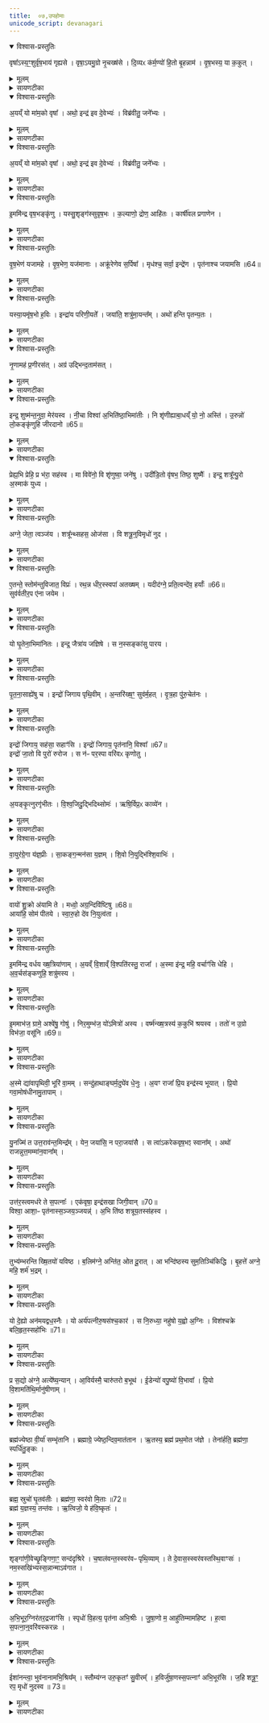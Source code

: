 ```yaml
---
title:  ०७,उपहोमाः
unicode_script: devanagari
---
```


<details open><summary>विश्वास-प्रस्तुतिः</summary>

वृषा᳚ऽस्य॒ꣳ॒शुर्वृ॑ष॒भाय॑ गृह्यसे ।
वृषा॒ऽयमु॒ग्रो नृ॒चख्ष॑से ।
दि॒व्यᳵ क॑र्म॒ण्यो॑ हि॒तो बृ॒हन्नाम॑ ।
वृ॒ष॒भस्य॒ या क॒कुत् ।
</details>

<details><summary>मूलम्</summary>

वृषा᳚ऽस्य॒ꣳ॒शुर्वृ॑ष॒भाय॑ गृह्यसे ।
वृषा॒ऽयमु॒ग्रो नृ॒चख्ष॑से ।
दि॒व्यᳵ क॑र्म॒ण्यो॑ हि॒तो बृ॒हन्नाम॑ ।
वृ॒ष॒भस्य॒ या क॒कुत् ।
</details>

<details><summary>सायणटीका</summary>

(SB) 1सप्तमे प्रथमामृचमाह - अंशुर्लतात्मक. सोमस्त्वं वृषाऽसि वीर्यवानसि । स त्वं वृषभाय श्रेष्ठायेन्द्रायाभिषवार्थं गृह्यसे । अयमुपांशुसवनाख्य उग्रः कठिनो ग्रावा वृषा वीर्यवान्भूत्वा नृचक्षसे नृणा द्रष्ट्रे तस्मा इन्द्राय कर्मण्योऽभिषवकर्मणि कुशलो हितोऽभिषवार्थमुपरवे निहितः । स च दिव्यो द्योतनात्मको बृहच्छब्दः तस्य पाषाणस्य नाम । अत एवान्यत्राम्नातः - 'बृहन्नसि बृहद्ग्रावा' इति । वृषभस्य श्रेष्ठस्य हिमव दादिपर्वतस्य या ककुत् ककुत्सदृशं शृङ्गं यदस्ति तद्रूपोऽयं पाषाणः । अत एव सन्नानां ग्राव्णामभिमन्त्रणमन्त्र एवमाम्नातः - 'पर्वतानां ककुभः प्रयुतः' इति ॥
</details>

<details open><summary>विश्वास-प्रस्तुतिः</summary>

अ॒यय्ँ यो मा॑म॒को वृषा᳚ ।
अथो॒ इन्द्र॑ इव दे॒वेभ्यः॑ ।
विब्र॑वीतु॒ जने᳚भ्यः ।
</details>

<details><summary>मूलम्</summary>

अ॒यय्ँ यो मा॑म॒को वृषा᳚ ।
अथो॒ इन्द्र॑ इव दे॒वेभ्यः॑ ।
विब्र॑वीतु॒ जने᳚भ्यः ।
</details>

<details><summary>सायणटीका</summary>

2अथ द्वितीया - हे विष्णो! व्याप्त! सोम! अयं यजमानो विषूवान् श्रेष्ठो भवतु । यो यजमानो मामको मदीयो वृषा यागद्वारेण फलाभिवर्षणहेतुः सोऽयमिति पूर्वत्रान्वयः । अपि च यथैवेन्द्रो देवेभ्यः कार्याणि विविच्य ब्रवीति तथाऽयं यजमानो जनेभ्यो विविच्य ब्रवीतु । अयं मन्त्रः क्वचित्कर्मणि यजमानाभिमन्त्रणार्थः ॥
</details>

<details open><summary>विश्वास-प्रस्तुतिः</summary>

अ॒यय्ँ यो मा॑म॒को वृषा᳚ ।
अथो॒ इन्द्र॑ इव दे॒वेभ्यः॑ ।
विब्र॑वीतु॒ जने᳚भ्यः ।
</details>

<details><summary>मूलम्</summary>

अ॒यय्ँ यो मा॑म॒को वृषा᳚ ।
अथो॒ इन्द्र॑ इव दे॒वेभ्यः॑ ।
विब्र॑वीतु॒ जने᳚भ्यः ।
</details>

<details><summary>सायणटीका</summary>

3अथ तृतीया - हे इन्द्र इमं यजमानं वृषभं कृणु श्रेष्ठं कुरु । वृषभत्वमेव प्रपञ्च्यते - आयुष्मन्तं दीर्घेणायुषा युक्तं वर्चस्वन्तं अधिकेन बलेन युक्तं अपि च विशां प्रजानामधिपतिं अस्याः पृथिव्या अध्यक्षं स्वामिनम् । अयं मन्त्र आशीर्वादरूपे कर्मणि द्रष्टव्यः ॥
</details>

<details open><summary>विश्वास-प्रस्तुतिः</summary>

इ॒ममि॑न्द्र वृष॒भङ्कृ॑णु ।
यस्सु॒शृङ्ग॑स्सुवृष॒भः ।
क॒ल्याणो॒ द्रोण॒ आहि॑तः ।
कार्षी॑वल प्रगाणेन ।
</details>

<details><summary>मूलम्</summary>

इ॒ममि॑न्द्र वृष॒भङ्कृ॑णु ।
यस्सु॒शृङ्ग॑स्सुवृष॒भः ।
क॒ल्याणो॒ द्रोण॒ आहि॑तः ।
कार्षी॑वल प्रगाणेन ।
</details>

<details><summary>सायणटीका</summary>

4अथ चतुर्थी - योऽयमिन्द्रार्थमालभ्यमानः पशुः सोऽयं सुशृङ्गः शोभनशृङ्गोपेतः सुवृषभः सुष्ठु सेचनसमर्थः कल्याणः रमणीयः द्रोणे मुद्गमाषादिभक्षपरिपूर्णे काष्ठपात्रे आहितो भक्षणाय नित्यं स्थापितः कार्षीवलप्रगाणेन कृषीवलैः कृतं कार्षीवलं तादृशं प्रगाणं प्रशंसनं यस्यासौ कार्षीवलप्रगाणः तादृशेन तेन वृषभेण यजामहे इन्द्रं पूजयामः ॥
</details>

<details open><summary>विश्वास-प्रस्तुतिः</summary>

वृ॒ष॒भेण॑ यजामहे ।
वृ॒ष॒भेण॒ यज॑मानाः ।
अक्रू॑रेणेव स॒र्पिषा᳚ ।
मृध॑श्च॒ सर्वा॒ इन्द्रे॑ण ।
पृत॑नाश्च जयामसि ॥64॥  
</details>

<details><summary>मूलम्</summary>

वृ॒ष॒भेण॑ यजामहे ।
वृ॒ष॒भेण॒ यज॑मानाः ।
अक्रू॑रेणेव स॒र्पिषा᳚ ।
मृध॑श्च॒ सर्वा॒ इन्द्रे॑ण ।
पृत॑नाश्च जयामसि ॥64॥  
</details>

<details><summary>सायणटीका</summary>

5अथ पञ्चमी - यथाऽक्रूरेण स्वादुतमेन सर्पिषा यागः क्रियते तथैव वृषभेणानेन यजमाना वयमिन्द्रेणानुगृहीतास्सन्तो मृधश्च शत्रूनपि सर्वाः पृतनाश्च परकीयसेना अपि जयामसि वशीकुर्मः ॥
</details>

<details open><summary>विश्वास-प्रस्तुतिः</summary>

यस्या॒यमृ॑ष॒भो ह॒विः ।
इन्द्रा॑य परिणी॒यते᳚ ।
जया॑ति॒ शत्रु॑मा॒यन्त᳚म् ।
अथो॑ हन्ति पृतन्य॒तः ।
</details>

<details><summary>मूलम्</summary>

यस्या॒यमृ॑ष॒भो ह॒विः ।
इन्द्रा॑य परिणी॒यते᳚ ।
जया॑ति॒ शत्रु॑मा॒यन्त᳚म् ।
अथो॑ हन्ति पृतन्य॒तः ।
</details>

<details><summary>सायणटीका</summary>

6अथ षष्ठी - यस्य यजमानस्यायमृषभो हविर्भूत्वेन्द्रार्थं परितो नीयते, स यजमानः आयन्तमागच्छतं शत्रुं जयति । अपि च पृतन्यतोऽस्मद्विरोधिनीं सेनामिच्छतः पुरुषान्सर्वानपि हन्ति ॥
</details>

<details open><summary>विश्वास-प्रस्तुतिः</summary>

नृ॒णामह॑ प्र॒णीरस॑त् ।
अग्र॑ उद्भिन्द॒ताम॑सत् ।
</details>

<details><summary>मूलम्</summary>

नृ॒णामह॑ प्र॒णीरस॑त् ।
अग्र॑ उद्भिन्द॒ताम॑सत् ।
</details>

<details><summary>सायणटीका</summary>

7अय सप्तमी - अयं वृषभयाजी नृणां मनुष्याणां प्रणीरसत् प्रकर्षेण नेता भवतु । अहं अपि च उद्भिन्दतां विरोधिजनोद्भेदनं कुर्वतां परुषाणां मध्येऽयमग्रेऽसत् प्रथमप्रवृत्तो भवतु । 'यस्प्तुशृङ्गः' इत्यादयश्चत्वारो मन्त्राः 'ऐन्द्रमृषभमालभेत' इत्येतस्मिन्पशावुपहोमार्थाः ॥
</details>

<details open><summary>विश्वास-प्रस्तुतिः</summary>

इन्द्र॒ शुष्म॑न्त॒नुवा॒ मेर॑यस्व ।
नी॒चा विश्वा॑ अ॒भिति॑ष्ठा॒भिमा॑तीः ।
नि शृ॑णीह्याबा॒धय्ँ यो॒ नो॒ अस्ति॑ ।
उ॒रुन्नो॑ लो॒कङ्कृ॑णुहि जीरदानो ॥65॥  
</details>

<details><summary>मूलम्</summary>

इन्द्र॒ शुष्म॑न्त॒नुवा॒ मेर॑यस्व ।
नी॒चा विश्वा॑ अ॒भिति॑ष्ठा॒भिमा॑तीः ।
नि शृ॑णीह्याबा॒धय्ँ यो॒ नो॒ अस्ति॑ ।
उ॒रुन्नो॑ लो॒कङ्कृ॑णुहि जीरदानो ॥65॥  
</details>

<details><summary>सायणटीका</summary>

8अथाष्टमी - हे इन्द्र! तनुवा अस्मच्छरीरेषु शुष्मं बलं मेरयस्व प्रेरय । विश्वा अभिमातीः पाप्मनो नोच्चैः कृत्वा अभितिष्ठ अभितोऽवस्थितं कुरु । योऽयं नोऽस्माकमपरैः संपादित आबाधोऽस्ति तमाबाधं निशृणीहि नितरां शीर्णं कुरु । हे जीरदानो! जीवनहेतो! इन्द्र! नोऽस्माकमुरुं विस्तीर्णं लोकं कणुहि कुरुष्व ॥
</details>

<details open><summary>विश्वास-प्रस्तुतिः</summary>

प्रेह्य॒भि प्रेहि॒ प्र भ॑रा॒ सह॑स्व ।
मा विवे॑नो॒ वि शृ॑णुष्वा॒ जने॑षु ।
उदी॑डि॒तो वृ॑षभ॒ तिष्ठ॒ शुष्मैः᳚ ।
इन्द्र॒ शत्रू᳚न्पु॒रो अ॒स्माक॑ युध्य ।
</details>

<details><summary>मूलम्</summary>

प्रेह्य॒भि प्रेहि॒ प्र भ॑रा॒ सह॑स्व ।
मा विवे॑नो॒ वि शृ॑णुष्वा॒ जने॑षु ।
उदी॑डि॒तो वृ॑षभ॒ तिष्ठ॒ शुष्मैः᳚ ।
इन्द्र॒ शत्रू᳚न्पु॒रो अ॒स्माक॑ युध्य ।
</details>

<details><summary>सायणटीका</summary>

9अथ नवमी - हे इन्द्र! प्रेहि विजयार्थं गच्छ । गमनकाले अप्यभिप्रेहि शत्रोरभिमुखो गच्छ । गत्वा च प्रभर मुख्यानां प्रहारं कुरु । सहस्व इतरानभिभव । किंचिदपि शत्रुं मा विवेनः अयमेको रक्षणीय इति विशेषेणादरं मा कुरु । ततो जनेषु महतीं मदीयां स्तुतिं शृणुष्व । हे वृषभ! ईडितः स्तुतस्सन् पुनरपि शुष्मैर्बलैः सह शत्रून् हन्तुमुत्तिष्ठ, हे इन्द्र! अस्माकं शत्रून्पुरत एव युध्य संप्रहर । एतच्चोभयं विजयार्थमैन्द्रे कर्मणि द्रष्टव्यम् ॥
</details>

<details open><summary>विश्वास-प्रस्तुतिः</summary>

अग्ने॒ जेता॒ त्वञ्ज॑य ।
शत्रू᳚न्थ्सहस॒ ओज॑सा ।
वि शत्रू॒न्॒विमृधो॑ नुद ।
</details>

<details><summary>मूलम्</summary>

अग्ने॒ जेता॒ त्वञ्ज॑य ।
शत्रू᳚न्थ्सहस॒ ओज॑सा ।
वि शत्रू॒न्॒विमृधो॑ नुद ।
</details>

<details><summary>सायणटीका</summary>

10अथ दशमी - हे अग्रे! जेता जयशीलस्त्वं शत्रूञ्जय । तथौजसा बलेन सहसे अभिभव । शत्रून्विनुद विशेषेण निराकुरु । मृधोऽन्यानपि बाधकान्विनुद ॥
</details>

<details open><summary>विश्वास-प्रस्तुतिः</summary>

ए॒तन्ते॒ स्तोम॑न्तुविजात॒ विप्रः॑ ।
रथ॒न्न धीर॒स्स्वपा॑ अतख्षम् ।
यदीद॑ग्ने॒ प्रति॒त्वन्दे॑व॒ हर्याः᳚ ॥66॥  
सुव॑र्वतीर॒प ए॑ना जयेम ।
</details>

<details><summary>मूलम्</summary>

ए॒तन्ते॒ स्तोम॑न्तुविजात॒ विप्रः॑ ।
रथ॒न्न धीर॒स्स्वपा॑ अतख्षम् ।
यदीद॑ग्ने॒ प्रति॒त्वन्दे॑व॒ हर्याः᳚ ॥66॥  
सुव॑र्वतीर॒प ए॑ना जयेम ।
</details>

<details><summary>सायणटीका</summary>

11अथैकादशी - तुविजात! प्रभूतजन्मन्! हे अग्ने! ते तवैतं स्तोमं स्तोत्रं विप्रः यजमानोऽहमतक्षं तक्षणवत्संपादनमकार्षम् । तत्र दृष्टान्तः - धीरो बुद्धिमान् स्वपाः शोभनकर्मा शिल्पी रथं यथा रथं तक्षति तद्वत् । हे अग्ने! देव! यदीत् यदिदं स्तोत्रं त्वं प्रतिहर्याः आद्रियेथाः तर्हि वयं सुवर्वतीः सुवःकामयुता अपः एना एतेन स्तोत्रेण जयेम । एतदुभयमाग्नेये कर्मणि द्रष्टव्यम् ।
</details>

<details open><summary>विश्वास-प्रस्तुतिः</summary>

यो घृ॒तेना॒भिमा॑नितः ।
इन्द्र॒ जैत्रा॑य जज्ञिषे ।
स न॒स्सङ्का॑सु पारय ।
</details>

<details><summary>मूलम्</summary>

यो घृ॒तेना॒भिमा॑नितः ।
इन्द्र॒ जैत्रा॑य जज्ञिषे ।
स न॒स्सङ्का॑सु पारय ।
</details>

<details><summary>सायणटीका</summary>

12अथ द्वादशी - हे इन्द्र! यस्त्वं घूतेनाभिमानितः अभितः पूजितस्सन् जैत्राय शत्रुजयाय जज्ञिरे जायसे जयसमर्य इत्यर्थः । स त्वं संकासु परकीयसेनासु नोऽस्मान् पारय पालय । तथा पृतनासाह्येषु च सेनानामभिभभेष्वपि समर्थान्कुर्विति शेषः ॥
</details>

<details open><summary>विश्वास-प्रस्तुतिः</summary>

पृ॒त॒ना॒साह्ये॑षु च ।
इन्द्रो॑ जिगाय पृथि॒वीम् ।
अ॒न्तरि॑ख्ष॒ꣳ॒ सुव॑र्म॒हत् ।
वृ॒त्र॒हा पु॑रु॒चेत॑नः ।
</details>

<details><summary>मूलम्</summary>

पृ॒त॒ना॒साह्ये॑षु च ।
इन्द्रो॑ जिगाय पृथि॒वीम् ।
अ॒न्तरि॑ख्ष॒ꣳ॒ सुव॑र्म॒हत् ।
वृ॒त्र॒हा पु॑रु॒चेत॑नः ।
</details>

<details><summary>सायणटीका</summary>

13अथ त्रयोदशी - पुरुचेतनः बहुविधज्ञानयुक्तः वृत्रहा शत्रुघातक इन्द्रः पृथिवीमन्तरितक्षं महान्तं स्वर्गं च जिगाय वशीकृतवात् ॥
</details>

<details open><summary>विश्वास-प्रस्तुतिः</summary>

इन्द्रो॑ जिगाय॒ सह॑सा॒ सहाꣳ॑सि ।
इन्द्रो॑ जिगाय॒ पृत॑नानि॒ विश्वा᳚ ॥67॥  
इन्द्रो॑ जा॒तो वि पुरो॑ रुरोज ।
स न॑ᳶ पर॒स्पा वरि॑वᳵ कृणोतु ।
</details>

<details><summary>मूलम्</summary>

इन्द्रो॑ जिगाय॒ सह॑सा॒ सहाꣳ॑सि ।
इन्द्रो॑ जिगाय॒ पृत॑नानि॒ विश्वा᳚ ॥67॥  
इन्द्रो॑ जा॒तो वि पुरो॑ रुरोज ।
स न॑ᳶ पर॒स्पा वरि॑वᳵ कृणोतु ।
</details>

<details><summary>सायणटीका</summary>

14अथ चतुर्दशी - अयमिन्द्रः सहसा स्वकीयबलेन सहांसि परकीयबलानि जिगाय जितवान् । अयमिन्द्रो विश्वा पृतनानि सर्वाणि सैन्यानि जिगाय । अयमिन्द्रो जातमात्र एव पुरः परकीयाणि पुराणि विरुरोज विशेषेण भग्नानि कृतवान् । स इन्द्रो नोऽस्माकं परस्पा अतिशयेन पालयिता सन् वरिवः कृणोतु धनं करोतु । इदं मन्त्रद्वयमैन्द्रे कर्मणि द्रष्टव्यम् ॥
</details>

<details open><summary>विश्वास-प्रस्तुतिः</summary>

अ॒यङ्कृ॒त्नुरगृ॑भीतः ।
वि॒श्व॒जिदु॒द्भिदिथ्सोमः॑ ।
ऋषि॒र्विप्र॒ᳵ काव्ये॑न ।
</details>

<details><summary>मूलम्</summary>

अ॒यङ्कृ॒त्नुरगृ॑भीतः ।
वि॒श्व॒जिदु॒द्भिदिथ्सोमः॑ ।
ऋषि॒र्विप्र॒ᳵ काव्ये॑न ।
</details>

<details><summary>सायणटीका</summary>

15अथ पञ्चदशी - कृत्नुर्नाम कश्चित् ऋषिः विप्रो ब्राह्मणः कावनाम्ना साम्ना निष्पन्नं स्तोत्रं काव्यं तेन स्तोत्रेण अयमृषिः विश्वजित् सर्वस्य विश्वस्य जेता उद्भिदित् सर्वस्य विरोधिन उद्भेदक एव सन् सोमः सोमसदृशः सर्वस्योपकारकः । स चागृभीतः केनाप्यनभिभूतः । अस्य मन्त्रस्य क्वचिज्जपे
विनियोगो द्रष्टव्यः ॥
</details>

<details open><summary>विश्वास-प्रस्तुतिः</summary>

वा॒युर॑ग्रे॒गा य॑ज्ञ॒प्रीः ।
सा॒कङ्ग॒न्मन॑सा य॒ज्ञम् ।
शि॒वो नि॒युद्भि॑श्शि॒वाभिः॑ ।
</details>

<details><summary>मूलम्</summary>

वा॒युर॑ग्रे॒गा य॑ज्ञ॒प्रीः ।
सा॒कङ्ग॒न्मन॑सा य॒ज्ञम् ।
शि॒वो नि॒युद्भि॑श्शि॒वाभिः॑ ।
</details>

<details><summary>सायणटीका</summary>

16अथ षोडशी - अयं वायुरग्रेगाः प्रथमगामी यज्ञप्रीः यज्ञेन प्रीयमाणः शिवाभिः शान्ताभिः नियुद्भिः नियुन्नामिकाभिः स्वकीयाभिर्वडवाभिः साकं शिवः स्वयमपि शान्तस्सन् मनसा गन् ध्यानमात्रेण यज्ञं गच्छतु ॥
</details>

<details open><summary>विश्वास-प्रस्तुतिः</summary>

वायो॑ शु॒क्रो अ॑यामि ते ।
मध्वो॒ अग्र॒न्दिवि॑ष्टिषु ॥68॥  
आया॑हि॒ सोम॑ पीतये ।
स्वा॒रु॒हो दे॑व नि॒युत्व॑ता ।
</details>

<details><summary>मूलम्</summary>

वायो॑ शु॒क्रो अ॑यामि ते ।
मध्वो॒ अग्र॒न्दिवि॑ष्टिषु ॥68॥  
आया॑हि॒ सोम॑ पीतये ।
स्वा॒रु॒हो दे॑व नि॒युत्व॑ता ।
</details>

<details><summary>सायणटीका</summary>

17अथ सप्तदशी - हे वायो! शुक्रो निर्मलः मध्वो मधुरः सोमरसो योऽस्ति, तमग्रं श्रेष्ठं दिविष्टिषु दिवि वासेच्छा येषां देवानां ते दिविष्टयस्तेषु मध्ये ते त्वदर्थं अयामि रथं प्राप्नोमि । ततो हे देव! नियुत्वता त्वदीययाऽश्वजात्या सह स्वारुहः सुष्ठु रथमारूढः सोमपीतये सोमपानार्थमायाहि । एतदुभयं वायव्ये कर्मणि द्रष्टव्यम् । वायुरग्रेगा इत्यादयस्तु प्रउगशस्त्रेऽप्यन्तर्भूताः॥
</details>

<details open><summary>विश्वास-प्रस्तुतिः</summary>

इ॒ममि॑न्द्र वर्धय ख्ष॒त्रिया॑णाम् ।
अ॒यव्ँ वि॒शाव्ँ वि॒श्पति॑रस्तु॒ राजा᳚ ।
अ॒स्मा इ॑न्द्र॒ महि॒ वर्चाꣳ॑सि धेहि ।
अ॒व॒र्चस॑ङ्कणुहि॒ शत्रु॑मस्य ।
</details>

<details><summary>मूलम्</summary>

इ॒ममि॑न्द्र वर्धय ख्ष॒त्रिया॑णाम् ।
अ॒यव्ँ वि॒शाव्ँ वि॒श्पति॑रस्तु॒ राजा᳚ ।
अ॒स्मा इ॑न्द्र॒ महि॒ वर्चाꣳ॑सि धेहि ।
अ॒व॒र्चस॑ङ्कणुहि॒ शत्रु॑मस्य ।
</details>

<details><summary>सायणटीका</summary>

18अथाष्टादशी - हे इन्द्र! क्षत्रियाणां मध्ये इमं पुरोवर्तिनं राजानं वर्धय । अयं राजा विशां प्रजानां मध्ये विश्पतिरति शयेन प्रजापालकोऽस्तु । विशां मध्ये या उत्तमा विशस्तासामपि पालकोऽस्त्वित्यर्थः । हे इन्द्र! अस्मै राज्ञे महिवर्चांसि महान्ति बलानि धेहि संपादय । अस्य शत्रुमवर्चसं कृणुहि बलहीनं कुरु ॥
</details>

<details open><summary>विश्वास-प्रस्तुतिः</summary>

इ॒ममाभ॑ज॒ ग्रामे॒ अश्वे॑षु॒ गोषु॑ ।
निर॒मुम्भ॑ज॒ यो॑ऽमित्रो॑ अस्य ।
वर्ष्म॑न्ख्ष॒त्रस्य॑ क॒कुभि॑ श्रयस्व ।
ततो॑ न उ॒ग्रो विभ॑जा॒ वसू॑नि ॥69॥  
</details>

<details><summary>मूलम्</summary>

इ॒ममाभ॑ज॒ ग्रामे॒ अश्वे॑षु॒ गोषु॑ ।
निर॒मुम्भ॑ज॒ यो॑ऽमित्रो॑ अस्य ।
वर्ष्म॑न्ख्ष॒त्रस्य॑ क॒कुभि॑ श्रयस्व ।
ततो॑ न उ॒ग्रो विभ॑जा॒ वसू॑नि ॥69॥  
</details>

<details><summary>सायणटीका</summary>

19अथैकोनविंशी - हे इन्द्र! इमं राजानं सर्वस्मिन् ग्रामेऽश्वेषु गोषु च आभज सर्वतोभागिनं कुरु । अस्य राज्ञोऽमित्रः शत्रुर्योऽस्त्यमुं निर्भज भागरहितं कुरु । क्षत्रस्य क्षत्रियजातेः वर्ष्मन् शरीरे ककुभि उत्तमाङ्गे श्रयस्व इन्द्रस्य प्रसादाश्रितो भव सर्वाऽपि क्षत्रियजातिस्त्वां नमस्करोत्वित्यर्थः । अथवैनं राजानं श्रयस्व स्थापय । तत ऊर्ध्वं नोऽस्माकमुग्रस्त्वं वसूनि परकीयाणि धनानि विभज विशेषेण संपादय परेषु कुपितस्तदीयं धनमस्मभ्यं प्रयच्छेत्यर्थः ॥
</details>

<details open><summary>विश्वास-प्रस्तुतिः</summary>

अ॒स्मे द्या॑वापृथिवी॒ भूरि॑ वा॒मम् ।
सन्दु॑हाथाङ्घर्म॒दुघे॑व धे॒नुः ।
अ॒यꣳ राजा᳚ प्रि॒य इन्द्र॑स्य भूयात् ।
प्रि॒यो गवा॒मोष॑धीनामु॒तापाम् ।
</details>

<details><summary>मूलम्</summary>

अ॒स्मे द्या॑वापृथिवी॒ भूरि॑ वा॒मम् ।
सन्दु॑हाथाङ्घर्म॒दुघे॑व धे॒नुः ।
अ॒यꣳ राजा᳚ प्रि॒य इन्द्र॑स्य भूयात् ।
प्रि॒यो गवा॒मोष॑धीनामु॒तापाम् ।
</details>

<details><summary>सायणटीका</summary>

20अथ विंशी - प्रवर्ग्यार्थं या पयो दुग्धे सा घर्मदुघा तादृशी धेनुरिव हे द्यावापृथिव्यौ! अस्मै अस्मदर्थं संदुहाथामपेक्षितस्य कामस्य युवां दोहनं कुरुतम् । अयं च राजा युवयोः प्रसादादिन्द्रस्य प्रियो भूयात् । तथा गवामोषधीनामपां च प्रियो भूयात् । ताः सर्वा अस्मिन् रमन्तामियर्थः ॥
</details>

<details open><summary>विश्वास-प्रस्तुतिः</summary>

यु॒नज्मि॑ त उत्त॒राव॑न्त॒मिन्द्र᳚म् ।
येन॒ जया॑सि॒ न परा॒जया॑सै ।
स त्वा॑ऽकरेकवृष॒भꣵ स्वाना᳚म् ।
अथो॑ राजन्नुत्त॒मम्मा॑न॒वाना᳚म् ।
</details>

<details><summary>मूलम्</summary>

यु॒नज्मि॑ त उत्त॒राव॑न्त॒मिन्द्र᳚म् ।
येन॒ जया॑सि॒ न परा॒जया॑सै ।
स त्वा॑ऽकरेकवृष॒भꣵ स्वाना᳚म् ।
अथो॑ राजन्नुत्त॒मम्मा॑न॒वाना᳚म् ।
</details>

<details><summary>सायणटीका</summary>

21अथैकविंशी - उत्तर उत्कृष्टो ज्ञानैश्वर्यादिर्यस्येन्द्रस्य सोऽयमुत्तरावान् । तादृशमिन्द्रं हे राजन्! ते त्वदर्थं युनज्मि त्वया सह संयोजयामि । येनेन्द्रेण जयासि सर्वदा त्वं जेष्यसि न पराजयासै कदाचिदपि पराजयं न प्राप्स्यसि । स इन्द्रः त्वां स्वानां ज्ञातीनां मध्ये एकवृषभमेकमेव श्रेष्ठं अकः करोतु । अथो अपि च हे राजन्! मानवानां त्वामुत्तमं करोतु ॥
</details>

<details open><summary>विश्वास-प्रस्तुतिः</summary>

उत्त॑र॒स्त्वमध॑रे ते स॒पत्नाः᳚ ।
एक॑वृषा॒ इन्द्र॑सखा जिगी॒वान् ॥70॥  
विश्वा॒ आशा॒ᳶ पृत॑नास्स॒ञ्जय॒ञ्जयन्न्॑ ।
अ॒भि ति॑ष्ठ शत्रूय॒तस्स॑हस्व ।
</details>

<details><summary>मूलम्</summary>

उत्त॑र॒स्त्वमध॑रे ते स॒पत्नाः᳚ ।
एक॑वृषा॒ इन्द्र॑सखा जिगी॒वान् ॥70॥  
विश्वा॒ आशा॒ᳶ पृत॑नास्स॒ञ्जय॒ञ्जयन्न्॑ ।
अ॒भि ति॑ष्ठ शत्रूय॒तस्स॑हस्व ।
</details>

<details><summary>सायणटीका</summary>

22अथ द्वाविंशी - हे राजन्! त्वमुत्तर उत्कृष्टो भव । ते सपत्नाः शत्रवोऽधरे निकृष्टाः सन्तु । त्वमेकवृषा एक एव श्रेष्ठः इन्द्रसखा इन्द्रस्य सख्यं प्राप्तो जिगीवान् सर्वदा जयं प्राप्तो विश्वा आशाः सर्वा अपि दिशः संजयन् सम्यग्वशीकुर्वन् विश्वाः पृतनाश्च जयन् अभितिष्ठ अभिक्रम्य स्थिरो भव । शत्रूयतः शात्रवमिच्छतो मनुष्यान् सहस्व अभिभव । इयमिन्द्र वर्धयेत्यादिमन्त्रपञ्चकमाशीर्वादरूपं राजनि पुरोहितेन प्रयोक्तव्यम् ॥
</details>

<details open><summary>विश्वास-प्रस्तुतिः</summary>

तुभ्य॑म्भरन्ति ख्षि॒तयो॑ यविष्ठ ।
ब॒लिम॑ग्ने॒ अन्ति॑त॒ ओत दू॒रात् ।
आ भन्दि॑ष्ठस्य सुम॒तिञ्चि॑किद्धि ।
बृ॒हत्ते॑ अग्ने॒ महि॒ शर्म॑ भ॒द्रम् ।
</details>

<details><summary>मूलम्</summary>

तुभ्य॑म्भरन्ति ख्षि॒तयो॑ यविष्ठ ।
ब॒लिम॑ग्ने॒ अन्ति॑त॒ ओत दू॒रात् ।
आ भन्दि॑ष्ठस्य सुम॒तिञ्चि॑किद्धि ।
बृ॒हत्ते॑ अग्ने॒ महि॒ शर्म॑ भ॒द्रम् ।
</details>

<details><summary>सायणटीका</summary>

23अथ त्रयोविंशी - हे यविष्ठ! युवतम अग्ने! क्षितयो भूमिष्ठाः सर्वे मनुष्या अन्तितः समीपदेशात् ओत उत दूरदेशाच्च बलिं पूजामाभरन्ति आनीय प्रयच्छन्ति । भन्दिष्ठस्य अतिशयेन स्तोतुर्मम सुमतिं शोभनमतिं आचिकिद्धि सर्वतोऽनुगृहाण । हे अग्ने! ते तव शर्म शरणं बृहत् महि अधिकं कर्मभिः पूज्यं भद्रं कल्याणम् ॥
</details>

<details open><summary>विश्वास-प्रस्तुतिः</summary>

यो दे॒ह्यो अन॑मयद्वध॒स्नैः ।
यो अर्य॑पत्नीरु॒षस॑श्च॒कार॑ ।
स नि॒रुध्या॒ नहु॑षो य॒ह्वो अ॒ग्निः ।
विश॑श्चक्रे बलि॒हृत॒स्सहो॑भिः ॥71॥  
</details>

<details><summary>मूलम्</summary>

यो दे॒ह्यो अन॑मयद्वध॒स्नैः ।
यो अर्य॑पत्नीरु॒षस॑श्च॒कार॑ ।
स नि॒रुध्या॒ नहु॑षो य॒ह्वो अ॒ग्निः ।
विश॑श्चक्रे बलि॒हृत॒स्सहो॑भिः ॥71॥  
</details>

<details><summary>सायणटीका</summary>

24अथ चतुर्विंशी - योऽग्निर्देह्यो देहिनीः प्रजाः वधस्त्रैः वधबन्धनैश्च । स्ना वेष्टन इति धातोरुत्पन्नत्वाद्बन्धनमुच्यते । अनमयत् स्ववशीकृतवान् । यश्चाग्निरुषतो देवीरर्यपत्नीः सूर्यभार्याश्चकार सोऽग्निः यह्वो महान् नहुषो बन्धको भूत्वा विशः प्रजाः निरुध्य बलिहृतश्चक्रे । बलिहरणं नाम देवेभ्यो हविर्दानम् । सहोभिः स्वकीयैर्बलैस्तथा चक्रे । एतच्चोभयं दिवश्येनीष्टिषु 'अग्नये बलिमते चरुम्' इत्यत्र याज्यानुवाक्ये । तथा च तत्र प्रतीकद्वयमाम्नातम् - 'तुभ्यं भरन्ति, यो देह्यः' इति ॥
</details>

<details open><summary>विश्वास-प्रस्तुतिः</summary>

प्र स॒द्यो अ॑ग्ने॒ अत्ये᳚ष्य॒न्यान् ।
आ॒विर्यस्मै॒ चारु॑तरो ब॒भूथ॑ ।
ई॒डेन्यो॑ वपु॒ष्यो॑ वि॒भावा᳚ ।
प्रि॒यो वि॒शामति॑थि॒र्मानु॑षीणाम् ।
</details>

<details><summary>मूलम्</summary>

प्र स॒द्यो अ॑ग्ने॒ अत्ये᳚ष्य॒न्यान् ।
आ॒विर्यस्मै॒ चारु॑तरो ब॒भूथ॑ ।
ई॒डेन्यो॑ वपु॒ष्यो॑ वि॒भावा᳚ ।
प्रि॒यो वि॒शामति॑थि॒र्मानु॑षीणाम् ।
</details>

<details><summary>सायणटीका</summary>

25अथ पञ्चविंशी - हे अग्ने! यस्मै यजमानाय त्वं चारुतरः प्रियतर आविर्बभूथ प्रत्यक्षदृष्टोऽभूः । तस्य यजमानस्यार्थे सद्यस्तदानीमेवान्यान् सर्वान्यजमानान् प्रकर्षेणात्येषि अति क्रमिष्यसि । चारुतरत्वमेव स्पष्टीक्रियते - ईडेन्यः सर्वैः स्तुत्यो वपुष्यः उज्ज्वलरूपो विभावा दीप्यमानो मानुषीणां विशां प्रजानां प्रियोऽतिथिः । सोऽयं मन्त्र आग्नेये कर्मणि द्रष्टव्यः ॥
</details>

<details open><summary>विश्वास-प्रस्तुतिः</summary>

ब्रह्म॑ज्येष्ठा वी॒र्या॑ सम्भृ॑तानि ।
ब्रह्माग्रे॒ ज्येष्ठ॒न्दिव॒मात॑तान ।
ऋ॒तस्य॒ ब्रह्म॑ प्रथ॒मोत ज॑ज्ञे ।
तेना॑र्हति॒ ब्रह्म॑णा॒ स्पर्धि॑तु॒ङ्कः ।
</details>

<details><summary>मूलम्</summary>

ब्रह्म॑ज्येष्ठा वी॒र्या॑ सम्भृ॑तानि ।
ब्रह्माग्रे॒ ज्येष्ठ॒न्दिव॒मात॑तान ।
ऋ॒तस्य॒ ब्रह्म॑ प्रथ॒मोत ज॑ज्ञे ।
तेना॑र्हति॒ ब्रह्म॑णा॒ स्पर्धि॑तु॒ङ्कः ।
</details>

<details><summary>सायणटीका</summary>

26षड्विंशी - हे ज्येष्ठा! वृद्धतमाः! प्रजापतिप्रभृतयः! शृणुत यानि वीर्याणि ज्ञानैश्वर्यादीनि युष्मासु संभृतानि संपादितानि सर्वाणि ब्रह्मैव । 'अत एव स्मर्यते -
यद्यद्विभूतिमत्सत्त्वं श्रीमदूर्जितमेव वा ।  
तत्तदेवावगच्छ त्वं मम तेजोंशसंभवम् ॥  
इति ।  
किंच - ज्येष्ठं लोके वृद्धतमं ब्रह्म अग्रे प्रथममादिकाले दिवमाततान द्युलोकं विस्तारयति स्म । किं बहुना यदृतं सत्यं सर्वकारणकारणं वस्तु तस्यापि ब्रह्म प्रथमं जज्ञे प्रादुरभूत् । स्वस्य स्वयमेव अविर्बभूव स्वप्रकाशत्वेन भासत इत्यर्थः । तेनैवंभूतेन ब्रह्मणा कोऽन्यः पुमान् स्पर्धितुं शक्नोति ॥
</details>

<details open><summary>विश्वास-प्रस्तुतिः</summary>

ब्रह्म॒ स्रुचो॑ घृ॒तव॑तीः ।
ब्रह्म॑णा॒ स्वर॑वो मि॒ताः ॥72॥  
ब्रह्म॑ य॒ज्ञस्य॒ तन्त॑वः ।
ऋ॒त्विजो॒ ये ह॑वि॒ष्कृतः॑ ।
</details>

<details><summary>मूलम्</summary>

ब्रह्म॒ स्रुचो॑ घृ॒तव॑तीः ।
ब्रह्म॑णा॒ स्वर॑वो मि॒ताः ॥72॥  
ब्रह्म॑ य॒ज्ञस्य॒ तन्त॑वः ।
ऋ॒त्विजो॒ ये ह॑वि॒ष्कृतः॑ ।
</details>

<details><summary>सायणटीका</summary>

27अथ सप्तविंशी - घृतवतीः घृतसंपूर्णाः स्रुचोऽपि ब्रह्मैव । मिताः यूपे प्रक्षिप्ताः स्वरवः शकलविशेषा अपि ब्रह्मैव । यज्ञस्य तन्तवो विस्तारा अपि ब्रह्मैव । हविष्कृतो हविस्संपादकाः ये ऋत्विजः सन्ति तेऽपि ब्रह्मैव । एतच्चोभयं 'ब्रह्मण ऋषभम्' इति विहिते पशो द्रष्टव्यम् ॥
</details>

<details open><summary>विश्वास-प्रस्तुतिः</summary>

शृङ्गा॑णी॒वेच्छृ॒ङ्गिणा॒ꣳ॒ सन्द॑दृश्रिरे ।
च॒षाल॑वन्त॒स्स्वर॑वᳶ पृथि॒व्याम् ।
ते दे॒वास॒स्स्वर॑वस्तस्थि॒वाꣳसः॑ ।
नम॒स्सखि॑भ्यस्स॒न्नान्माऽव॑गात ।
</details>

<details><summary>मूलम्</summary>

शृङ्गा॑णी॒वेच्छृ॒ङ्गिणा॒ꣳ॒ सन्द॑दृश्रिरे ।
च॒षाल॑वन्त॒स्स्वर॑वᳶ पृथि॒व्याम् ।
ते दे॒वास॒स्स्वर॑वस्तस्थि॒वाꣳसः॑ ।
नम॒स्सखि॑भ्यस्स॒न्नान्माऽव॑गात ।
</details>

<details><summary>सायणटीका</summary>

28अथाष्टाविंशी - चषाला यूपाग्रवर्तिनः कटकाः स्वरवो यूपरशनास्वासञ्जिताः शकलाः । चषालैः स्वरुभिश्च युक्ता यूपाः पृथिव्यां वेद्यां संददृश्रिरे सम्यग्दृष्टाः । तत्र दृष्टान्तः - शृङ्गिणां वृषभाणां शृङ्गाणीवेत् शृङ्गाणि यथा दृश्यन्ते तथैवेत्यर्थः । स्वरुमन्तस्ते यूपास्तस्थिवांसो देवासः स्थैर्येणावस्थिता देवा एव । अत एव 'स वा एष सर्वदेवत्यो यद्यूपः' इत्याम्नातम् । अतो यजमानसखिभ्यो देवरूपेभ्यो यूपेभ्यो नमोऽस्तु । हे यूपाः! सन्नात् अस्मत्सदनात् माऽवगात माऽपगच्छत । एतस्य मन्त्रस्य विनियोगं सूत्रकार अह - 'यूप यजमान उपतिष्ठते नमस्सखिभ्यः' इति ॥
</details>

<details open><summary>विश्वास-प्रस्तुतिः</summary>

अ॒भि॒भूर॒ग्निर॑तर॒द्रजाꣳ॑सि ।
स्पृधो॑ वि॒हत्य॒ पृत॑ना अभि॒श्रीः ।
जु॒षा॒णो म॒ आहु॑तिम्मामहिष्ट ।
ह॒त्वा स॒पत्ना॒न्॒वरि॑वस्करन्नः ।
</details>

<details><summary>मूलम्</summary>

अ॒भि॒भूर॒ग्निर॑तर॒द्रजाꣳ॑सि ।
स्पृधो॑ वि॒हत्य॒ पृत॑ना अभि॒श्रीः ।
जु॒षा॒णो म॒ आहु॑तिम्मामहिष्ट ।
ह॒त्वा स॒पत्ना॒न्॒वरि॑वस्करन्नः ।
</details>

<details><summary>सायणटीका</summary>

29अथैकोनत्रिंशी - अभिभूरभिभवनशीलोऽयमग्निः रजांसि रञ्जनात्मकान् लोकान् अतरत् अत्यक्रामत् । स्पृधो बाधिकाः पृतनाः शत्रुसेना विहत्य तत एवाभिगतश्रीः सोऽयं जुषाणः प्रियमाणो मे मम आहुतिं मा महिष्ट श्रद्दधातु । अस्मत्सपत्नान् हत्वा वरिवः तदीयं धनं नोऽस्माकं करोतु ॥
</details>

<details open><summary>विश्वास-प्रस्तुतिः</summary>

ईशा॑नन्त्वा॒ भुव॑नानामभि॒श्रिय᳚म् ।
स्तौम्य॑ग्न उरु॒कृतꣳ॑ सु॒वीरम्᳚ ।
ह॒विर्जु॑षा॒णस्स॒पत्नाꣳ॑ अभि॒भूर॑सि ।
ज॒हि शत्रू॒ꣳ॒ रप॒ मृधो॑ नुदस्व ॥ 73॥  
</details>

<details><summary>मूलम्</summary>

ईशा॑नन्त्वा॒ भुव॑नानामभि॒श्रिय᳚म् ।
स्तौम्य॑ग्न उरु॒कृतꣳ॑ सु॒वीरम्᳚ ।
ह॒विर्जु॑षा॒णस्स॒पत्नाꣳ॑ अभि॒भूर॑सि ।
ज॒हि शत्रू॒ꣳ॒ रप॒ मृधो॑ नुदस्व ॥ 73॥  
</details>

<details><summary>सायणटीका</summary>

30अथ त्रिंशी - हे अग्ने! त्वां स्तौमि । कीदृशं? भुवनानामीशानमभिगतश्रियमुरुकृतं प्रभूतकर्मकारिणं सुवीरं शोभनापत्यहेतुम् । हे अग्ने! त्वं हविर्जुषाणः सपत्नान् शत्रूनभिभवितुं समर्थोऽसि । अतः शत्रूञ्जहि मृधो बाधकानपनुदस्व । एतदुभयमाग्नेये कर्मणि द्रष्टव्यम् ॥
इति कृष्णयजुर्वेदीयतैत्तिरीयब्राह्मणभाष्ये द्वितीयकाण्डे चतुर्थप्रपाठके सप्तमोऽनुवाकः ॥  

</details>

